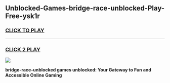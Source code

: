 
## Unblocked-Games-bridge-race-unblocked-Play-Free-ysk1r
<h3>
<a href="https://premium76.site?title=bridge-race-unblocked&ref=23A">CLICK TO PLAY</a></h3>
<hr>

<h3>
<a href="https://premium76.site?title=bridge-race-unblocked&ref=23A">CLICK 2 PLAY</a>
  
</h3>

<a href="https://premium76.site?title=bridge-race-unblocked&ref=23A"><img src="https://clearcache.store/games.png"></a>


**bridge-race-unblocked games unblocked: Your Gateway to Fun and Accessible Online Gaming**
